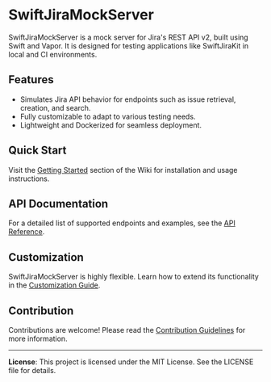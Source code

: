 # SwiftJiraMockServer

SwiftJiraMockServer is a mock server for Jira's REST API v2, built using Swift and Vapor. It is designed for testing applications like SwiftJiraKit in local and CI environments.

## Features

- Simulates Jira API behavior for endpoints such as issue retrieval, creation, and search.
- Fully customizable to adapt to various testing needs.
- Lightweight and Dockerized for seamless deployment.

## Quick Start

Visit the [Getting Started](https://github.com/martindahlswe/SwiftJiraMockServer/wiki/Getting-Started) section of the Wiki for installation and usage instructions.

## API Documentation

For a detailed list of supported endpoints and examples, see the [API Reference](https://github.com/martindahlswe/SwiftJiraMockServer/wiki/API-Reference).

## Customization

SwiftJiraMockServer is highly flexible. Learn how to extend its functionality in the [Customization Guide](https://github.com/martindahlswe/SwiftJiraMockServer/wiki/Customization-Guide).

## Contribution

Contributions are welcome! Please read the [Contribution Guidelines](https://github.com/martindahlswe/SwiftJiraMockServer/wiki/Contribution-Guidelines) for more information.

---

**License**: This project is licensed under the MIT License. See the LICENSE file for details.

